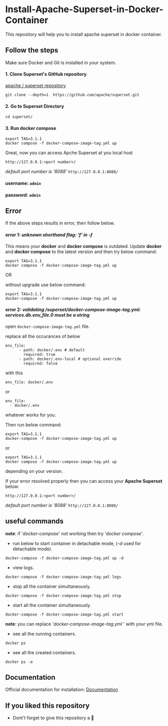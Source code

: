 # Install-Apache-Superset-in-Docker-Container
This repository will help you to install apache superset in docker container.

## Follow the steps

Make sure Docker and Git is installed in your system.

 #### 1. Clone Superset's GitHub repository

 [apache / superset repository](https://github.com/apache/superset)

 ```
 git clone --depth=1  https://github.com/apache/superset.git

 ```

#### 2. Go to Superset Directory

```
cd superset/
```

#### 3. Run docker compose
```
export TAG=3.1.1
docker compose -f docker-compose-image-tag.yml up
```
Great, now you can access Apche Superset at you local host
```
http://127.0.0.1:<port number>/
```
*default port number is '8088'* ``` http://127.0.0.1:8088/ ```

#### username: ```admin```

#### password: ```admin```

## Error

If the above steps results in error, then follow below.

#### error 1: *unknown shorthand flag: 'f' in -f*

This means your **docker** and **docker compose** is outdated. Update **docker** and **docker compose** to the latest version and then try below command:

```
export TAG=3.1.1
docker compose -f docker-compose-image-tag.yml up
```
OR

without upgrade use below command:

```
export TAG=3.1.1
docker-compose -f docker-compose-image-tag.yml up
```

#### error 2: *validating /superset/docker-compose-image-tag.yml: services.db.env_file.0 must be a string*

open ``` docker-compose-image-tag.yml ``` file.

replace all the occurances of below

```
env_file:
      - path: docker/.env # default
        required: true
      - path: docker/.env-local # optional override
        required: false
```
with this

```
env_file: docker/.env 
```
or 
```
env_file:
  - docker/.env
```
whatever works for you.

Then run below command:
```
export TAG=3.1.1
docker-compose -f docker-compose-image-tag.yml up
```
or
```
export TAG=3.1.1
docker compose -f docker-compose-image-tag.yml up
```
depending on your version.


If your error resolved properly then you can access your **Apache Superset** below:

```
http://127.0.0.1:<port number>/
```
*default port number is '8088'* ``` http://127.0.0.1:8088/ ```


## useful commands

**note**: if '*docker-compose*' not working then try '*docker compose*'.

* run below to start container in detachable mode, (*-d* used for detachable mode).
```
docker-compose -f docker-compose-image-tag.yml up -d
```

* view logs.
```
docker-compose -f docker-compose-image-tag.yml logs
```

* stop all the container simultaneously.
```
docker-compose -f docker-compose-image-tag.yml stop
```

* start all the container simultaneously.
```
docker-compose -f docker-compose-image-tag.yml start
```
**note**: you can replace '*docker-compose-image-tag.yml* ' with your yml file.

* see all the running containers.
```
docker ps
```
* see all the created containers.
```
docker ps -a
```



## Documentation
Official documentation for installation: 
[Documentation](https://superset.apache.org/docs/installation/docker-compose/)

## If you liked this repository

* Dont't forget to give this repository a 🌟
